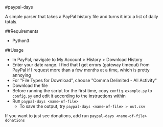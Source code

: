 #paypal-days

A simple parser that takes a PayPal history file and turns it into a list of
daily totals.

##Requirements

- Python3

##Usage

- In PayPal, navigate to My Account > History > Download History
- Enter your date range. I find that I get errors (gateway timeout) from PayPal
  if I request more than a few months at a time, which is pretty annoying
- For "File Types for Download", choose "Comma Delimited - All Activity"
- Download the file
- Before running the script for the first time, copy `config.example.py` to
  `config.py` and edit it according to the instructions within
- Run `paypal-days <name-of-file>`
	- To save the output, try `paypal-days <name-of-file> > out.csv`

If you want to just see donations, add run `paypal-days <name-of-file>
donations`
